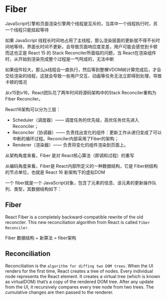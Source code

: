 # Fiber

JavaScript引擎和页面渲染引擎两个线程是互斥的，当其中一个线程执行时，另一个线程只能挂起等待

如果 JavaScript 线程长时间地占用了主线程，那么渲染层面的更新就不得不长时间地等待，界面长时间不更新，会导致页面响应度变差，用户可能会感觉到卡顿
而这也正是 React 15 的 Stack Reconciler所面临的问题，当 React在渲染组件时，从开始到渲染完成整个过程是一气呵成的，无法中断

如果组件较大，那么js线程会一直执行，然后等到整棵VDOM树计算完成后，才会交给渲染的线程，这就会导致一些用户交互、动画等任务无法立即得到处理，导致卡顿的情况


从v15到v16，React团队花了两年时间将源码架构中的Stack Reconciler重构为Fiber Reconciler。

React16架构可以分为三层：
- Scheduler（调度器）—— 调度任务的优先级，高优任务优先进入Reconciler；
- Reconciler（协调器）—— 负责找出变化的组件：更新工作从递归变成了可以中断的循环过程。Reconciler内部采用了Fiber的架构；
- Renderer（渲染器）—— 负责将变化的组件渲染到页面上。

从架构角度来看，Fiber 是对 React核心算法（即调和过程）的重写

从编码角度来看，Fiber是 React内部所定义的一种数据结构，它是 Fiber树结构的节点单位，也就是 React 16 新架构下的虚拟DOM

一个 fiber就是一个 JavaScript对象，包含了元素的信息、该元素的更新操作队列、类型，其数据结构如下：


## Fiber

React Fiber is a completely backward-compatible rewrite of the old reconciler. 
This new reconciliation algorithm from React is called `Fiber Reconciler`. 

Fiber 数据结构 + 新算法 = fiber架构


## Reconciliation
Reconciliation is the `algorithm for diffing two DOM trees`. When the UI renders for the first time, React creates a tree of nodes. Every individual node represents the React element. It creates a virtual tree (which is known as virtualDOM) that’s a copy of the rendered DOM tree. After any update from the UI, it recursively compares every tree node from two trees. The cumulative changes are then passed to the renderer.